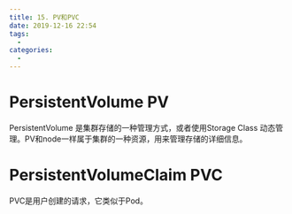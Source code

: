 ```yaml
---
title: 15. PV和PVC
date: 2019-12-16 22:54
tags: 
  - 
categories: 
  - 
---
```

# PersistentVolume   PV
PersistentVolume 是集群存储的一种管理方式，或者使用Storage Class 动态管理。PV和node一样属于集群的一种资源，用来管理存储的详细信息。
# PersistentVolumeClaim  PVC
PVC是用户创建的请求，它类似于Pod。